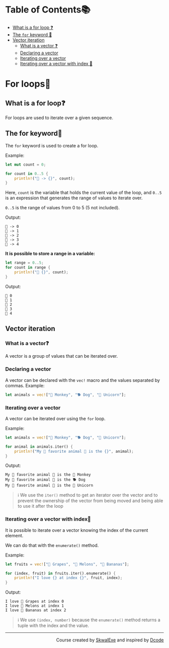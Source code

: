 # Table of Contents📚
- [What is a for loop ❓](#what-is-a-for-loop)
- [The `for` keyword 🔑](#the-for-keyword)
- [Vector iteration](#vector-iteration)
    - [What is a vector ❓](#what-is-a-vector)
    - [Declaring a vector](#declaring-a-vector)
    - [Iterating over a vector](#iterating-over-a-vector)
    - [Iterating over a vector with index 🔢](#iterating-over-a-vector-with-index)


# For loops🔢
## What is a for loop❓
For loops are used to iterate over a given sequence.

## The for keyword🔑
The `for` keyword is used to create a for loop.

Example:

```rust
let mut count = 0;

for count in 0..5 {
    println!("🔢 -> {}", count);
}
```
Here, `count` is the variable that holds the current value of the loop, and `0..5` is an expression that generates the range of values to iterate over. 

`0..5` is the range of values from 0 to 5 (5 not included).

Output:
```
🔢 -> 0
🔢 -> 1
🔢 -> 2
🔢 -> 3
🔢 -> 4
```

**It is possible to store a range in a variable:**
```rust
let range = 0..5;
for count in range {
    println!("📢 {}", count);
}
```
Output:
```
📢 0
📢 1
📢 2
📢 3
📢 4
```
## Vector iteration
### What is a vector❓
A vector is a group of values that can be iterated over.
### Declaring a vector
A vector can be declared with the `vec!` macro and the values separated by commas.
Example:
```rust
let animals = vec!["🐒 Monkey", "🐕 Dog", "🦄 Unicorn"];
```
### Iterating over a vector
A vector can be iterated over using the `for` loop.

Example:
```rust
let animals = vec!["🐒 Monkey", "🐕 Dog", "🦄 Unicorn"];

for animal in animals.iter() {
    println!("My 💫 favorite animal 💫 is the {}", animal);
}
```
Output:
```
My 💫 favorite animal 💫 is the 🐒 Monkey
My 💫 favorite animal 💫 is the 🐕 Dog
My 💫 favorite animal 💫 is the 🦄 Unicorn
```
> ℹ️ We use the `iter()` method to get an iterator over the vector and to prevent the ownership of the vector from being moved and being able to use it after the loop 
### Iterating over a vector with index🔢
It is possible to iterate over a vector knowing the index of the current element.

We can do that with the `enumerate()` method.

Example:

```rust
let fruits = vec!["🍇 Grapes", "🍈 Melons", "🍌 Bananas"];

for (index, fruit) in fruits.iter().enumerate() {
    println!("I love {} at index {}", fruit, index);
}
```
Output:
```
I love 🍇 Grapes at index 0 
I love 🍈 Melons at index 1
I love 🍌 Bananas at index 2
```
> ℹ️ We use `(index, number)` because the `enumerate()` method returns a tuple with the index and the value.



<!--
---

<p align="right"><a href="https://github.com/SkwalExe/learn-rust/tree/main/course/for-loops">Next Section ⏭️</a></p>
-->

---

<p align="right">Course created by <a href="https://github.com/SkwalExe/" target="_blank">SkwalExe</a> and inspired by <a href="https://www.youtube.com/watch?v=vOMJlQ5B-M0&list=PLVvjrrRCBy2JSHf9tGxGKJ-bYAN_uDCUL" target="_blank">Dcode</a></p>